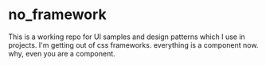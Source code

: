 # no_framework
This is a working repo for UI samples and design patterns which I use in projects. I'm getting out of css frameworks. everything is a component now. why, even you are a component.

